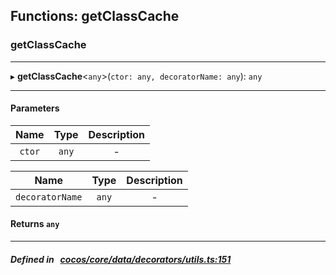 ## Functions: getClassCache

### getClassCache


___
▸ **getClassCache**<`any`\>(`ctor: any, decoratorName: any`): `any`
___


#### Parameters

| Name | Type | Description |
| :------: | :------: | :------: |
| `ctor` | `any` | - |

| Name | Type | Description |
| :------: | :------: | :------: |
| `decoratorName` | `any` | - |


#### Returns `any` 
___


##### Defined in &nbsp;   [cocos/core/data/decorators/utils.ts:151](https://github.com/cocos-creator/engine/blob/c7bf6b8a9/cocos/core/data/decorators/utils.ts#L151)&nbsp;
